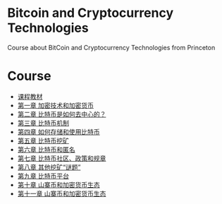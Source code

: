 # Bitcoin and Cryptocurrency Technologies
Course about BitCoin and Cryptocurrency Technologies from Princeton

# Course

* [课程教材]()
* [第一章 加密技术和加密货币]()
* [第二章 比特币是如何去中心的？]()
* [第三章 比特币机制]()
* [第四章 如何存储和使用比特币]()
* [第五章 比特币挖矿]()
* [第六章 比特币和匿名]()
* [第七章 比特币社区、政策和规章]()
* [第八章 其他挖矿“谜题”]()
* [第九章 比特币平台]()
* [第十章 山寨币和加密货币生态]()
* [第十一章 山寨币和加密货币生态]()